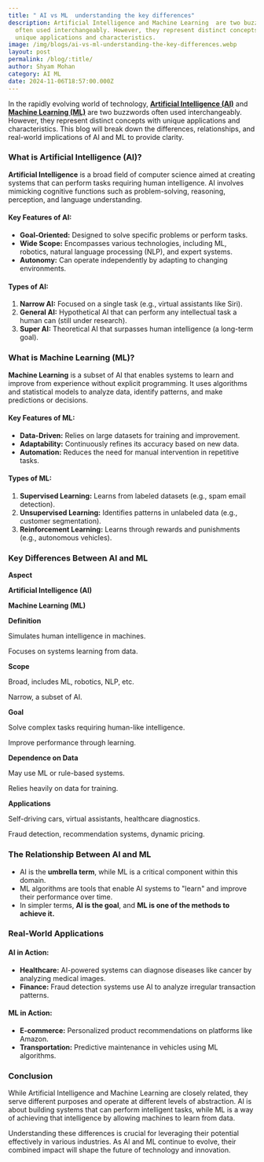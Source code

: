 ```yaml
---
title: " AI vs ML  understanding the key differences"
description: Artificial Intelligence and Machine Learning  are two buzzwords
  often used interchangeably. However, they represent distinct concepts with
  unique applications and characteristics.
image: /img/blogs/ai-vs-ml-understanding-the-key-differences.webp
layout: post
permalink: /blog/:title/
author: Shyam Mohan
category: AI ML
date: 2024-11-06T18:57:00.000Z
---
```

In the rapidly evolving world of technology, **[Artificial Intelligence (AI)](https://codecrux.com/services/)** and **[Machine Learning (ML)](https://codecrux.com/services/)** are two buzzwords often used interchangeably. However, they represent distinct concepts with unique applications and characteristics. This blog will break down the differences, relationships, and real-world implications of AI and ML to provide clarity.


### **What is Artificial Intelligence (AI)?**

**Artificial Intelligence** is a broad field of computer science aimed at creating systems that can perform tasks requiring human intelligence. AI involves mimicking cognitive functions such as problem-solving, reasoning, perception, and language understanding.

#### **Key Features of AI:**

-   **Goal-Oriented:** Designed to solve specific problems or perform tasks.
-   **Wide Scope:** Encompasses various technologies, including ML, robotics, natural language processing (NLP), and expert systems.
-   **Autonomy:** Can operate independently by adapting to changing environments.

#### **Types of AI:**

1.  **Narrow AI:** Focused on a single task (e.g., virtual assistants like Siri).
2.  **General AI:** Hypothetical AI that can perform any intellectual task a human can (still under research).
3.  **Super AI:** Theoretical AI that surpasses human intelligence (a long-term goal).


### **What is Machine Learning (ML)?**

**Machine Learning** is a subset of AI that enables systems to learn and improve from experience without explicit programming. It uses algorithms and statistical models to analyze data, identify patterns, and make predictions or decisions.

#### **Key Features of ML:**

-   **Data-Driven:** Relies on large datasets for training and improvement.
-   **Adaptability:** Continuously refines its accuracy based on new data.
-   **Automation:** Reduces the need for manual intervention in repetitive tasks.

#### **Types of ML:**

1.  **Supervised Learning:** Learns from labeled datasets (e.g., spam email detection).
2.  **Unsupervised Learning:** Identifies patterns in unlabeled data (e.g., customer segmentation).
3.  **Reinforcement Learning:** Learns through rewards and punishments (e.g., autonomous vehicles).


### **Key Differences Between AI and ML**

**Aspect**

**Artificial Intelligence (AI)**

**Machine Learning (ML)**

**Definition**

Simulates human intelligence in machines.

Focuses on systems learning from data.

**Scope**

Broad, includes ML, robotics, NLP, etc.

Narrow, a subset of AI.

**Goal**

Solve complex tasks requiring human-like intelligence.

Improve performance through learning.

**Dependence on Data**

May use ML or rule-based systems.

Relies heavily on data for training.

**Applications**

Self-driving cars, virtual assistants, healthcare diagnostics.

Fraud detection, recommendation systems, dynamic pricing.


### **The Relationship Between AI and ML**

-   AI is the **umbrella term**, while ML is a critical component within this domain.
-   ML algorithms are tools that enable AI systems to "learn" and improve their performance over time.
-   In simpler terms, **AI is the goal**, and **ML is one of the methods to achieve it.**


### **Real-World Applications**

#### **AI in Action:**

-   **Healthcare:** AI-powered systems can diagnose diseases like cancer by analyzing medical images.
-   **Finance:** Fraud detection systems use AI to analyze irregular transaction patterns.

#### **ML in Action:**

-   **E-commerce:** Personalized product recommendations on platforms like Amazon.
-   **Transportation:** Predictive maintenance in vehicles using ML algorithms.


### **Conclusion**

While Artificial Intelligence and Machine Learning are closely related, they serve different purposes and operate at different levels of abstraction. AI is about building systems that can perform intelligent tasks, while ML is a way of achieving that intelligence by allowing machines to learn from data.

Understanding these differences is crucial for leveraging their potential effectively in various industries. As AI and ML continue to evolve, their combined impact will shape the future of technology and innovation.
